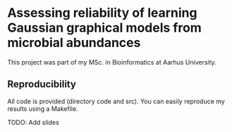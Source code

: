 # Assessing reliability of learning Gaussian graphical models from microbial abundances

This project was part of my MSc. in Bioinformatics at Aarhus University.

## Reproducibility

All code is provided (directory code and src). You can easily reproduce my results using a Makefile. 

TODO: Add slides
